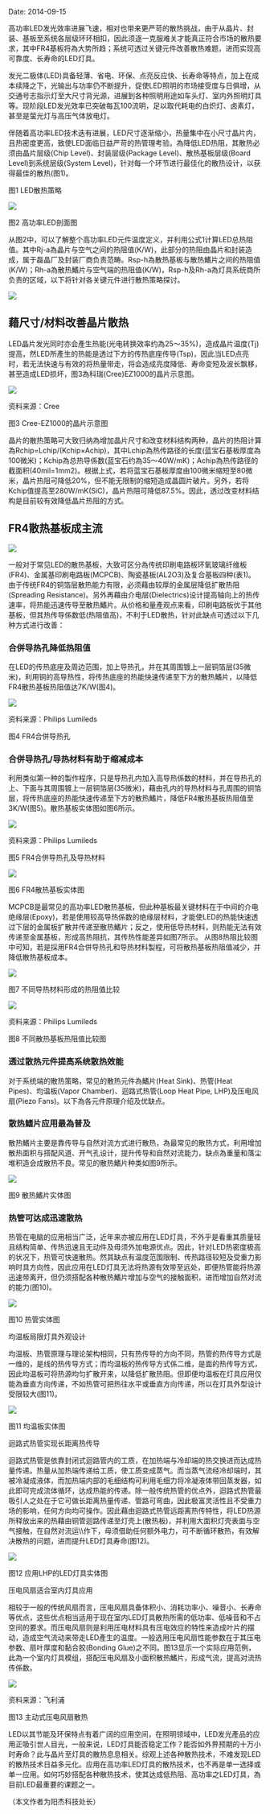 Date: 2014-09-15

高功率LED发光效率进展飞速，相对也带来更严苛的散热挑战，由于从晶片、封装、基板至系统各层级环环相扣，因此须逐一克服难关才能真正符合市场的散热要求，其中FR4基板将為大势所趋；系统可透过关键元件改善散热难题，进而实现高可靠度、长寿命的LED灯具。

发光二极体(LED)具备轻薄、省电、环保、点亮反应快、长寿命等特点，加上在成本续降之下，光输出与功率仍不断提升，促使LED照明的市场接受度与日俱增，从交通号志指示灯至大尺寸背光源，进展到各种照明用途如车头灯、室内外照明灯具等。现阶段LED发光效率已突破每瓦100流明，足以取代耗电的白炽灯、卤素灯，甚至是萤光灯与高压气体放电灯。

伴随着高功率LED技术迭有进展，LED尺寸逐渐缩小，热量集中在小尺寸晶片内，且热密度更高，致使LED面临日益严苛的热管理考验。為降低LED热阻，其散热必须由晶片层级(Chip Level)、封装层级(Package Level)、散热基板层级(Board Level)到系统层级(System Level)，针对每一个环节进行最佳化的散热设计，以获得最佳的散热(图1)。

图1 LED散热策略

![](/uploadfiles/image/201304/9.jpg)

图2 高功率LED剖面图

从图2中，可以了解整个高功率LED元件温度定义，并利用公式1计算LED总热阻值。其中Rj-a為晶片与空气之间的热阻值(K/W)，此部分的热阻由晶片和封装造成，属于磊晶厂及封装厂商负责范畴。Rsp-h為散热基板与散热鰭片之间的热阻值(K/W)；Rh-a為散热鰭片与空气端的热阻值(K/W)，Rsp-h及Rh-a為灯具系统商所负责的区域，以下将针对各关键元件进行散热策略探讨。

![](/uploadfiles/image/201304/10.jpg)

## 藉尺寸/材料改善晶片散热

LED晶片发光同时亦会產生热能(光电转换效率约為25～35%)，造成晶片温度(Tj)提高，然LED所產生的热能是透过下方的传热底座传导(Tsp)，因此当LED点亮时，若无法快速与有效的将热量带走，将会造成亮度降低、寿命变短及波长飘移，甚至造成LED损坏，图3為科瑞(Cree)EZ1000的晶片示意图。

![](/uploadfiles/image/201304/11.jpg)

资料来源：Cree

图3 Cree-EZ1000的晶片示意图

晶片的散热策略可大致归纳為增加晶片尺寸和改变材料结构两种，晶片的热阻计算為Rchip=Lchip/(Kchip×Achip)，其中Lchip為热传路径的长度(蓝宝石基板厚度為100微米)；Kchip為总热导係数(蓝宝石约為35～40W/mK)；Achip為热传路径的截面积(40mil=1mm2)。根据上式，若将蓝宝石基板厚度由100微米缩短至80微米，晶片热阻可降低20%，但不能无限制的缩短造成晶圆片破片。另外，若将Kchip值提高至280W/mK(SiC)，晶片热阻可降低87.5%。因此，透过改变材料结构是目前较有效降低晶片热阻的方式。

## FR4散热基板成主流

![](/uploadfiles/image/201304/12.jpg)

一般对于常见LED的散热基板，大致可区分為传统印刷电路板环氧玻璃纤维板(FR4)、金属基印刷电路板(MCPCB)、陶瓷基板(AL2O3)及复合基板四种(表1)。 由于传统FR4的铜箔层散热能力有限，必须藉由较厚的金属层降低扩散热阻(Spreading Resistance)。另外再藉由介电层(Dielectrics)设计提高轴向上的热传速率，将热能迅速传导至散热鰭片。从价格和量產观点来看，印刷电路板优于其他基板，但其热传导係数低(热阻值高)，不利于LED散热，针对此缺点可透过以下几种方式进行改善：

### 合併导热孔降低热阻值

在LED的传热底座及周边范围，加上导热孔，并在其周围镀上一层铜箔层(35微米)，利用铜的高导热性，将传热底座的热能快速传递至下方的散热鰭片，以降低FR4散热基板热阻值达7K/W(图4)。

![](/uploadfiles/image/201304/13.jpg)

资料来源：Philips Lumileds

图4 FR4合併导热孔

### 合併导热孔/导热材料有助于缩减成本

利用类似第一种的製作程序，只是导热孔内加入高导热係数的材料，并在导热孔的上、下面与其周围镀上一层铜箔层(35微米)，藉由孔内的导热材料与孔周围的铜箔层，将传热底座的热能快速传递至下方的散热鰭片，降低FR4散热基板热阻值至3K/W(图5)。散热基板实体图如图6所示。

![](/uploadfiles/image/201304/14.jpg)

资料来源：Philips Lumileds

图5 FR4合併导热孔及导热材料

![](/uploadfiles/image/201304/15.jpg)

图6 FR4散热基板实体图

MCPCB是最常见的高功率LED散热基板，但此种基板最关键材料在于中间的介电绝缘层(Epoxy)，若是使用较高导热係数的绝缘层材料，才能使LED的热能快速透过下层的金属板扩散并传递至散热鰭片；反之，使用低导热材料，则热能无法有效传递至金属基板，形成高热阻抗，其传热性能差异如图7所示。 从图8热阻比较图中可知，若是採用FR4合併导热孔和导热材料製程，可将散热基板热阻值减少，并降低散热基板成本。

![](/uploadfiles/image/201304/16.jpg)

图7 不同导热材料形成的热阻值比较

![](/uploadfiles/image/201304/17.jpg)

资料来源：Philips Lumileds

图8 不同散热基板热阻值比较图

### 透过散热元件提高系统散热效能

对于系统端的散热策略，常见的散热元件為鰭片(Heat Sink)、热管(Heat Pipes)、均温板(Vapor Chamber)、迴路式热管(Loop Heat Pipe, LHP)及压电风扇(Piezo Fans)。以下為各元件原理介绍及优缺点。

### 散热鰭片应用最為普及

散热鰭片主要是靠传导与自然对流方式进行散热，為最常见的散热方式，利用增加散热面积与搭配风道、开气孔设计，提升传导和自然对流能力，缺点為重量和落尘堆积造会成散热不良。常见的散热鰭片种类如图9所示。

![](/uploadfiles/image/201304/18.jpg)

图9 散热鰭片实体图

### 热管可达成迅速散热

热管在电脑的应用相当广泛，近年来亦被应用在LED灯具，不外乎是看重其质量轻且结构简单、传热迅速且无动件及毋须外加电源优点。因此，针对LED热密度极高的状况下，热管可快速散热。然其缺点有温度范围限制、传热路径较短及受重力影响时具方向性，因此应用在LED灯具无法将热源有效带至远处，即便热管能将热源迅速带离开，但仍须搭配各种散热鰭片增加与空气的接触面积，进而增加自然对流的能力(图10)。

![](/uploadfiles/image/201304/20.jpg)

图10 热管实体图

均温板局限灯具外观设计

均温板、热管原理与理论架构相同，只有热传导的方向不同，热管的热传导方式是一维的，是线的热传导方式；而均温板的热传导方式係二维，是面的热传导方式，因此均温板可将热源均匀扩散开来，以降低扩散热阻。但即便均温板在灯具应用仅能為垂直方向传递，不如热管可把热往水平或垂直方向传递，所以在灯具外型设计受限较大(图11)。

![](/uploadfiles/image/201304/19.jpg)

图11 均温板实体图

迴路式热管实现长距离热传导

迴路式热管是依靠封闭式迴路管内的工质，在加热端与冷却端的热交换进而达成热量传递。热量从加热端传递给工质，使工质变成蒸气。而当蒸气流经冷却端时，其被冷凝成液体，而加热端内部的毛细结构可利用毛细力将冷凝液体带回蒸发器，如此即可完成流体循环，达成热能的传递。除一般传统热管的优点外，迴路式热管最吸引人之处在于它可做长距离热量传递、管路可弯曲，因此极富灵活性且不受重力场的影响，任何方向均可操作。因此藉由迴路式热管远距离热传特性，将LED热源所释放出来的热藉由铜管迴路传递至灯壳上(散热板)，并利用大面积灯壳表面与空气接触，在自然对流运\\\\作下，毋须借助任何额外电力，可不断循环散热，有效解决散热的问题，进而提升LED灯具寿命(图12)。

![](/uploadfiles/image/201304/21.jpg)

图12 应用LHP的LED灯具实体图

压电风扇适合室内灯具应用

相较于一般的传统风扇而言，压电风扇具备体积小、消耗功率小、噪音小、长寿命等优点，这些优点相当适用于现在室内LED灯具散热所需的低功率、低噪音和不占空间的要求。而压电风扇则是利用压电材料具有压电效应的特性来造成叶片的摆动，造成空气流动来带走LED產生的温度。一般选用压电风扇性能参数在于其压电参数、扇叶厚度和黏合胶(Bonding Glue)之不同。图13显示一个实际应用范例，此為一个室内灯具模组，搭配压电风扇及小面积散热鰭片，形成气流，提高对流热传係数。

![](/uploadfiles/image/201304/22.jpg)

资料来源：飞利浦

图13 主动式压电风扇散热

LED以其节能及环保特点有着广阔的应用空间，在照明领域中，LED发光產品的应用正吸引世人目光，一般来说，LED灯具能否稳定工作？能否如外界预期的十万小时寿命？此与晶片至灯具的散热息息相关。综观上述各种散热技术，不难发现LED的散热技术日益多元化。应用在高功率LED灯具的散热技术，也不再是单一选择或单一应用。如何巧妙搭配各种散热技术，使其达成低热阻、高功率之LED灯具，為目前LED最重要的课题之一。

（本文作者为阳杰科技处长）